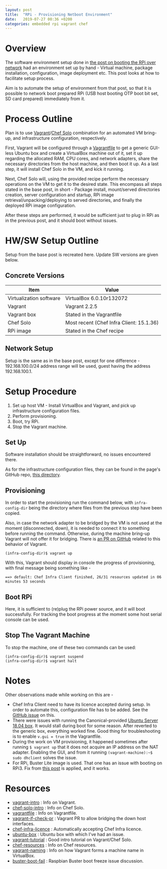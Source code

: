 ```yaml
---
layout: post
title:  "RPi - Provisioning Netboot Environment"
date:   2019-07-27 00:36 +0200
categories: embedded rpi vagrant chef
---
```


# Overview

The software environment setup done in [the post on booting the RPi over
network][rpi-network-boot] had an environment set up by hand - Virtual
machine, package installation, configuration, image deployment etc. This
post looks at how to facilitate setup process.

Aim is to automate the setup of environment from that post, so that it
is possible to network boot prepared RPi (USB host booting OTP boot bit
set, SD card prepared) immediately from it.

# Process Outline

Plan is to use [Vagrant][vagrant-intro]/[Chef Solo][chef-solo-intro]
combination for an automated VM bring-up, and infrastructure
configuration, respectively.

First, Vagrant will be configured through a [Vagrantfile][vagrantfile]
to get a generic GUI-less Ubuntu box and create a VirtualBox machine out
of it, set it up regarding the allocated RAM, CPU cores, and network
adapters, share the necessary directories from the host machine,
and then boot it up. As a last step, it will install Chef Solo in the
VM, and kick it running.

Next, Chef Solo will, using the provided recipe perform the necessary
operations on the VM to get it to the desired state. This encompass all
steps stated in the base post, in short - Package install, mount/served
directories creation, server configuration and startup, RPi image
retrieval/unpacking/deploying to served directories, and finally the
deployed RPi image configuration.

After these steps are performed, it would be sufficient just to plug in
RPi as in the previous post, and it should boot without issues.

# HW/SW Setup Outline

Setup from the base post is recreated here. Update SW versions are given
below.

## Concrete Versions

|Item                       |Value
|---                        |---
|Virtualization software    |VirtualBox 6.0.10r132072
|Vagrant                    |Vagrant 2.2.5
|Vagrant box                |Stated in the Vagrantfile
|Chef Solo                  |Most recent (Chef Infra Client: 15.1.36)
|RPi image                  |Stated in the Chef recipe 

## Network Setup

Setup is the same as in the base post, except for one difference -
192.168.100.0/24 address range will be used, guest having the address
192.168.100.1.

<!-- [TODO] Add a chapter on the infrastructure configuration files -->

# Setup Procedure

1.  Set up host VM - Install VirtualBox and Vagrant, and pick up
    infrastructure configuration files.
2.  Perform provisioning.
3.  Boot, try RPi.
4.  Stop the Vagrant machine.

## Set Up

Software installation should be straightforward, no issues encountered
there.

As for the infrastructure configuration files, they can be found in the
page's GitHub repo, [this directory][infra-config].

## Provisioning

In order to start the provisioning run the command below, with
`infra-config-dir` being the directory where files from the previous
step have been copied.

Also, in case the network adapter to be bridged by the VM is not used at
the moment (disconnected, down), it is needed to connect it to something
before running the command. Otherwise, during the machine bring-up
Vagrant will not offer it for bridging. There is [an PR on
GitHub][vagrant-if-check-pr] related to this behavior of Vagrant.

```
(infra-config-dir)$ vagrant up
```

With this, Vagrant should display in console the progress of
provisioning, with final message being something like -

```
==> default: Chef Infra Client finished, 26/31 resources updated in 06 minutes 53 seconds
```

## Boot RPi

Here, it is sufficient to (re)plug the RPi power source, and it will
boot successfully. For tracking the boot progress at the moment some
host serial console can be used.

<!-- [TODO] Modify Vagrantfile so that the serial adapter connects to
the VM; Update this chapter -->

## Stop The Vagrant Machine

To stop the machine, one of these two commands can be used:

```
(infra-config-dir)$ vagrant suspend
(infra-config-dir)$ vagrant halt
```

# Notes

Other observations made while working on this are -

*   Chef Infra Client need to have its licence accepted during setup. In
    order to automate this, configuration file has to be added. See the
    [GitHub issue][chef-infra-licence] on this.
*   There were issues with running the Canonical-provided [Ubuntu Server
    18.04 box][ubuntu-box]. It would stall during boot for some reason.
    After reverted to the generic box, everything worked fine. Good
    thing for troubleshooting is to enable `v.gui = true` in the
    Vagrantfile.
*   During the work on VM provisioning, it happened sometimes after
    running `$ vagrant up` that it does not acquire an IP address on the
    NAT adapter. Enabling the GUI, and from it running
    `(vagrant-machine):~$ sudo dhclient` solves the issue.
*   For RPi, Buster Lite image is used. That one has an issue with
    booting on RPi3. Fix from [this post][buster-boot-fail] is applied,
    and it works.

# Resources

*   [vagrant-intro] : Info on Vagrant.
*   [chef-solo-intro] : Info on Chef Solo.
*   [vagrantfile] : Info on Vagrantfile.
*   [vagrant-if-check-pr] : Vagrant PR to allow bridging the down host
    interfaces.
*   [chef-infra-licence] : Automatically accepting Chef Infra licence.
*   [ubuntu-box] : Ubuntu box with which I've had an issue.
*   [vagrant-tutorial] : Good intro tutorial on Vagrant/Chef Solo.
*   [chef-resources] : Info on Chef resources.
*   [vagrant-naming] : Info on how Vagrant forms a machine name in
    VirtualBox.
*   [buster-boot-fail] : Raspbian Buster boot freeze issue discussion.

[rpi-network-boot]: <{{ site.baseurl }}{% post_url 2019-07-12-rpi3-netboot %}>
[infra-config]: <https://github.com/kibihrchak/kibihrchak.github.io/tree/master/assets/files/posts/2019-07-27-rpi3-devenv-provisioning>

[vagrant-intro]: <https://www.vagrantup.com/intro/index.html>
[chef-solo-intro]: <https://docs.chef.io/chef_solo.html>
[vagrantfile]: <https://www.vagrantup.com/docs/vagrantfile/>
[vagrant-if-check-pr]: <https://github.com/hashicorp/vagrant/pull/10740>
[chef-infra-licence]: <https://github.com/swiftstack/vagrant-swift-all-in-one/issues/82>
[ubuntu-box]: <https://app.vagrantup.com/ubuntu/boxes/bionic64>
[vagrant-tutorial]: <https://medium.com/@Joachim8675309/vagrant-provisioning-with-chef-90a2bf724f>
[chef-resources]: <https://docs.chef.io/resource_reference.html>
[vagrant-naming]: <https://stackoverflow.com/questions/17845637>
[buster-boot-fail]: <https://www.raspberrypi.org/forums/viewtopic.php?p=1496972>

